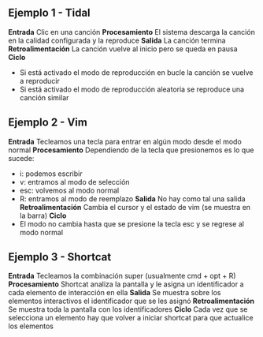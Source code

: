 ## Ejemplo 1 - Tidal
**Entrada**
Clic en una canción
**Procesamiento**
El sistema descarga la canción en la calidad configurada y la reproduce
**Salida**
La canción termina
**Retroalimentación**
La canción vuelve al inicio pero se queda en pausa
**Ciclo**
- Si está activado el modo de reproducción en bucle la canción se vuelve a reproducir
- Si está activado el modo de reproducción aleatoria se reproduce una canción similar
## Ejemplo 2 - Vim
**Entrada**
Tecleamos una tecla para entrar en algún modo desde el modo normal
**Procesamiento**
Dependiendo de la tecla que presionemos es lo que sucede:
- i: podemos escribir
- v: entramos al modo de selección
- esc: volvemos al modo normal
- R: entramos al modo de reemplazo
**Salida**
No hay como tal una salida
**Retroalimentación**
Cambia el cursor y el estado de vim (se muestra en la barra)
**Ciclo**
- El modo no cambia hasta que se presione la tecla esc y se regrese al modo normal
## Ejemplo 3 - Shortcat
**Entrada**
Tecleamos la combinación super (usualmente cmd + opt + R)
**Procesamiento**
Shortcat analiza la pantalla y le asigna un identificador a cada elemento de interacción en ella
**Salida**
Se muestra sobre los elementos interactivos el identificador que se les asignó
**Retroalimentación**
Se muestra toda la pantalla con los identificadores
**Ciclo**
Cada vez que se selecciona un elemento hay que volver a iniciar shortcat para que actualice los elementos